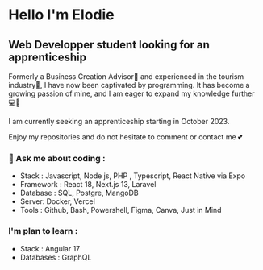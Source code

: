 <h1 align= "left" >Hello I'm Elodie </h1>

<h2 align="left" > Web Developper student looking for an apprenticeship </h2>

Formerly a Business Creation Advisor📝 and experienced in the tourism industry🗼, I have now been captivated by programming. 
It has become a growing passion of mine, and I am eager to expand my knowledge further 💻🚀 

I am currently seeking an apprenticeship starting in October 2023.

Enjoy my repositories and do not hesitate to comment or contact me 💕

<h3> 💬 Ask me about coding : </h3>
<p ##>
  
- Stack : Javascript, Node js, PHP , Typescript, React Native via Expo
- Framework : React 18, Next.js 13, Laravel
- Database : SQL, Postgre, MangoDB
- Server: Docker, Vercel
- Tools : Github, Bash, Powershell, Figma, Canva, Just in Mind

<h3> I'm plan to learn : </h3>

- Stack : Angular 17
- Databases : GraphQL
 ##
</p>

